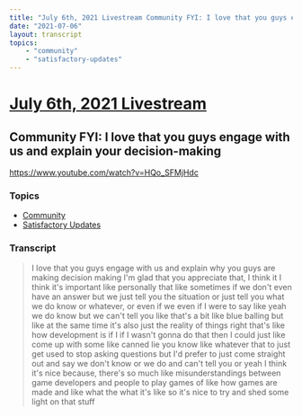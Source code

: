 ```yaml
---
title: "July 6th, 2021 Livestream Community FYI: I love that you guys engage with us and explain your decision-making"
date: "2021-07-06"
layout: transcript
topics:
    - "community"
    - "satisfactory-updates"
---
```

# [July 6th, 2021 Livestream](../2021-07-06.md)
## Community FYI: I love that you guys engage with us and explain your decision-making
https://www.youtube.com/watch?v=HQo_SFMjHdc

### Topics
* [Community](../topics/community.md)
* [Satisfactory Updates](../topics/satisfactory-updates.md)

### Transcript

> I love that you guys engage with us and explain why you guys are making decision making I'm glad that you appreciate that, I think it I think it's important like personally that like sometimes if we don't even have an answer but we just tell you the situation or just tell you what we do know or whatever, or even if we even if I were to say like yeah we do know but we can't tell you like that's a bit like blue balling but like at the same time it's also just the reality of things right that's like how development is if I if I wasn't gonna do that then I could just like come up with some like canned lie you know like whatever that to just get used to stop asking questions but I'd prefer to just come straight out and say we don't know or we do and can't tell you or yeah I think it's nice because, there's so much like misunderstandings between game developers and people to play games of like how games are made and like what the what it's like so it's nice to try and shed some light on that stuff
